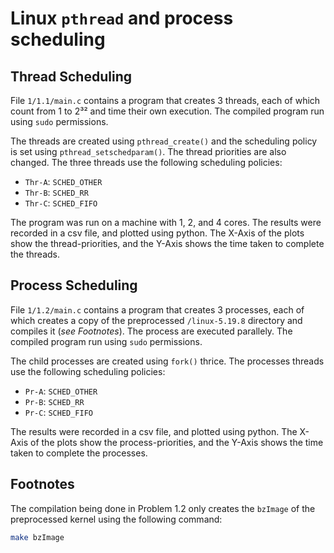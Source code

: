 # Linux `pthread` and process scheduling

## Thread Scheduling

File `1/1.1/main.c` contains a program that creates 3 threads, each of which count from 1 to 2³² and time their own execution. The compiled program run using `sudo` permissions.

The threads are created using `pthread_create()` and the scheduling policy is set using `pthread_setschedparam()`. The thread priorities are also changed. The three threads use the following scheduling policies:

- `Thr-A`: `SCHED_OTHER`
- `Thr-B`: `SCHED_RR`
- `Thr-C`: `SCHED_FIFO`

The program was run on a machine with 1, 2, and 4 cores. The results were recorded in a csv file, and plotted using python. The X-Axis of the plots show the thread-priorities, and the Y-Axis shows the time taken to complete the threads.

## Process Scheduling

File `1/1.2/main.c` contains a program that creates 3 processes, each of which creates a copy of the preprocessed `/linux-5.19.8` directory and compiles it (*see Footnotes*). The process are executed parallely. The compiled program run using `sudo` permissions.

The child processes are created using `fork()` thrice. The processes threads use the following scheduling policies:

- `Pr-A`: `SCHED_OTHER`
- `Pr-B`: `SCHED_RR`
- `Pr-C`: `SCHED_FIFO`

The results were recorded in a csv file, and plotted using python. The X-Axis of the plots show the process-priorities, and the Y-Axis shows the time taken to complete the processes.

## Footnotes

The compilation being done in Problem 1.2 only creates the `bzImage` of the preprocessed kernel using the following command:

```bash
make bzImage
```